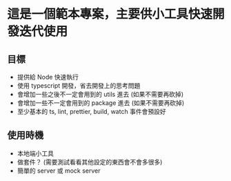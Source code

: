 # 這是一個範本專案，主要供小工具快速開發迭代使用

## 目標

- 提供給 Node 快速執行
- 使用 typescript 開發，省去開發上的思考問題
- 會增加一些之後不一定會用到的 utils 進去 (如果不需要再砍掉)
- 會增加一些不一定會用到的 package 進去 (如果不需要再砍掉)
- 至少基本的 ts, lint, prettier, build, watch 事件會預設好

## 使用時機

- 本地端小工具
- 做套件？ (需要測試看看其他設定的東西會不會多很多)
- 簡單的 server 或 mock server
